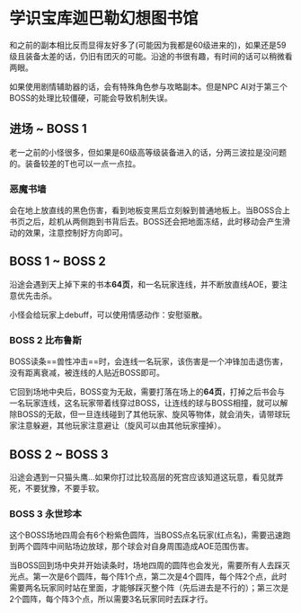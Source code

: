 # 学识宝库迦巴勒幻想图书馆

和之前的副本相比反而显得友好多了(可能因为我都是60级进来的)，如果还是59级且装备太差的话，仍旧有团灭的可能。沿途的书很有趣，有时间的话可以稍微看两眼。

如果使用剧情辅助器的话，会有特殊角色参与攻略副本。但是NPC AI对于第三个BOSS的处理比较僵硬，可能会导致机制失误。

## 进场 ~ BOSS 1

老一之前的小怪很多，但如果是60级高等级装备进入的话，分两三波拉是没问题的。装备较差的T也可以一点一点拉。

### 恶魔书墙

会在地上放直线的黑色伤害，看到地板变黑后立刻躲到普通地板上。当BOSS合上书页之后，趁机从两侧跑到书背后去。BOSS还会把地面冻结，此时移动会产生滑动的效果，注意控制好方向即可。

## BOSS 1 ~ BOSS 2

沿途会遇到天上掉下来的书本**64页**，和一名玩家连线，并不断放直线AOE，要注意优先击杀。

小怪会给玩家上<Status :id="430" name="悲叹" />debuff，可以使用情感动作：安慰驱散。

### BOSS 2 比布鲁斯
BOSS读条==兽性冲击==时，会连线一名玩家，该伤害是一个冲锋加击退伤害，没有距离衰减，<Role name="tank" /><Role name="healer" /><Role name="dps" />被连线的人贴近BOSS即可。

它回到场地中央后，BOSS变为无敌，需要打落在场上的**64页**，打掉之后书会与一名玩家连线，这名玩家带着线穿过BOSS，让连线的球与BOSS相撞，就可以解除BOSS的无敌，但一旦连线碰到了其他玩家、旋风等物体，就会消失，请带球玩家注意躲避，其他玩家注意避让（旋风可以由其他玩家撞掉）。

## BOSS 2 ~ BOSS 3

沿途会遇到一只猫头鹰…如果你打过比较高层的死宫应该知道这玩意，看见就弄死，不要犹豫，不要手软。

### BOSS 3 永世珍本

这个BOSS场地四周会有6个粉紫色圆阵，当BOSS点名玩家(红点名)，需要迅速跑到两个圆阵中间贴场边放球，那个球会对自身周围造成AOE范围伤害。

当BOSS回到场中央并开始读条时，场地四周的圆阵也会发光，需要<Role name="tank" /><Role name="healer" /><Role name="dps" />所有人去踩灭光点。第一次是6个圆阵，每个阵1个点，第二次是4个圆阵，每个阵2个点，此时需要两名玩家同时站在里面，才能够踩灭整个阵（先后进去是不行的）；第三次是2个圆阵，每个阵3个点，所以需要3名玩家同时去踩才行。